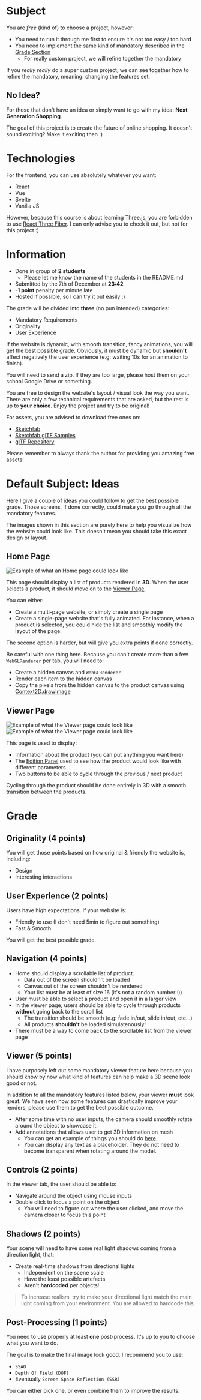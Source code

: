 # Subject

You are *free* (kind of) to choose a project, however:
* You need to run it through me first to ensure it's not too easy / too hard
* You need to implement the same kind of mandatory described in the [Grade Section](#grade)
    * For really custom project, we will refine together the mandatory

If you *really really* do a super custom project, we can see together how to refine the mandatory, meaning: changing the features set.

## No Idea?

For those that don't have an idea or simply want to go with my idea: **Next Generation Shopping**.

The goal of this project is to create the future of online shopping. It doesn't sound exciting? Make it exciting then :)

# Technologies

For the frontend, you can use absolutely whatever you want:
* React
* Vue
* Svelte
* Vanilla JS

However, because this course is about learning Three.js, you are forbidden to use [React Three Fiber](https://github.com/pmndrs/react-three-fiber). I can only advise you to check it out, but not for this project :)

# Information

* Done in group of **2 students**
  * Please let me know the name of the students in the README.md
* Submitted by the 7th of December at **23:42**
* **-1 point** penalty per minute late
* Hosted if possible, so I can try it out easily :)

The grade will be divided into **three** (no pun intended) categories:
* Mandatory Requirements
* Originality
* User Experience

If the website is dynamic, with smooth transition, fancy animations, you will get the best possible grade. Obviously, it must be dynamic but **shouldn't** affect negatively the user experience (e.g: waiting 10s for an animation to finish).

You will need to send a zip. If they are too large, please host them on your school Google Drive or something.

You are free to design the website's layout / visual look the way you want. There are only a few technical requirements that are asked, but the rest is up to **your choice**. Enjoy the project and try to be original!

For assets, you are advised to download free ones on:
* [Sketchfab](https://sketchfab.com/)
* [Sketchfab glTF Samples](https://sketchfab.com/features/gltf)
* [glTF Repository](https://github.com/KhronosGroup/glTF-Sample-Models/tree/master/2.0)

Please remember to always thank the author for providing you amazing free assets!

# Default Subject: Ideas

Here I give a couple of ideas you could follow to get the best possible grade. Those screens, if done correctly, could make you go through all the mandatory features.

The images shown in this section are purely here to help you visualize how the website could look like. This doesn't mean you should take this exact
design or layout.

## Home Page

![Example of what an Home page could look like](screenshots/project/page1.jpg)

This page should display a list of products rendered in **3D**. When the user
selects a product, it should move on to the [Viewer Page](viewer-page).

You can either:

* Create a multi-page website, or simply create a single page
* Create a single-page website that's fully animated.
  For instance, when a product is selected, you could hide
  the list and smoothly modify the layout of the page.

The second option is harder, but will give you extra points if done correctly.

Be careful with one thing here. Because you can't create more than a
few `WebGLRenderer` per tab, you will need to:
* Create a hidden canvas and `WebGLRenderer`
* Render each item to the hidden canvas
* Copy the pixels from the hidden canvas to the product canvas using [Context2D.drawImage](https://developer.mozilla.org/en-US/docs/Web/API/CanvasRenderingContext2D/drawImage)

## Viewer Page

![Example of what the Viewer page could look like](screenshots/project/page2.jpg)
![Example of what the Viewer page could look like](screenshots/project/page3.jpg)

This page is used to display:

* Information about the product (you can put anything you want here)
* The [Edition Panel](#mandatory-edition-panel) used to see how the product would look like
  with different parameters
* Two buttons to be able to cycle through the previous / next product

Cycling through the product should be done entirely in 3D with a smooth
transition between the products.

# Grade

## Originality (4 points)

You will get those points based on how original & friendly the website is, including:
* Design
* Interesting interactions

## User Experience (2 points)

Users have high expectations. If your website is:
* Friendly to use (I don't need 5min to figure out something)
* Fast & Smooth

You will get the best possible grade.

## Navigation (4 points)

* Home should display a scrollable list of product.
  * Data out of the screen shouldn't be loaded
  * Canvas out of the screen shouldn't be rendered
  * Your list must be at least of size 16 (it's not a random number :))
* User must be able to select a product and open it in a larger view
* In the viewer page, users should be able to cycle through products **without**
  going back to the scroll list
  * The transition should be smooth (e.g: fade in/out, slide in/out, etc...)
  * All products **shouldn't** be loaded simulatenously!
* There must be a way to come back to the scrollable list from the viewer page

## Viewer (5 points)

I have purposely left out some mandatory viewer feature here because you should
know by now what kind of features can help make a 3D scene look good or not.

In addition to all the mandatory features listed below, your viewer **must**
look great. We have seen how some features can drastically improve your renders,
please use them to get the best possible outcome.

* After some time with no user inputs, the camera should smoothly rotate around the object to showcase it.
* Add annotations that allows user to get 3D information on mesh
    * You can get an example of things you should do [here](https://modelviewer.dev/examples/annotations/index.html#addHotspots).
    * You can display any text as a placeholder. They do not need to become transparent when rotating around the model.

## Controls (2 points)

In the viewer tab, the user should be able to:

* Navigate around the object using mouse inputs
* Double click to focus a point on the object
  * You will need to figure out where the user clicked, and move the camera closer to focus this point

## Shadows (2 points)

Your scene will need to have some real light shadows coming from a direction light, that:

* Create real-time shadows from directional lights
  * Independent on the scene scale
  * Have the least possible artefacts
  * Aren't **hardcoded** per objects!

> To increase realism, try to make your directional light match the main light coming
> from your environment. You are allowed to hardcode this.

## Post-Processing (1 points)

You need to use properly at least **one** post-process. It's up to you to choose what you want to do.

The goal is to make the final image look good. I recommend you to use:

* `SSAO`
* `Depth Of Field (DOF)`
* Eventually `Screen Space Reflection (SSR)`

You can either pick one, or even combine them to improve the results.
